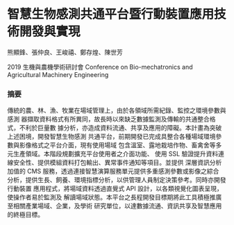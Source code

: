# 智慧生物感測共通平台暨行動裝置應用技術開發與實現
熊顯鋒、張仲良、王峻禧、鄭存煌、陳世芳

2019 生機與農機學術研討會 Conference on Bio-mechatronics and Agricultural Machinery Engineering

### 摘要
傳統的農、林、漁、牧業在場域管理上，由於各領域所需紀錄、監控之環境參數與感測 器擷取資料格式有所異同，故長時以來缺乏數據監測及傳輸的共通整合格式，不利於巨量數 據分析，亦造成資料流通、共享及應用的障礙。本計畫為突破上述困境，開發智慧生物感測 共通平台，前期開發已完成具整合各種場域環境參數與影像格式之平台介面，現有使用場域 包含溫室、露地栽培作物、畜禽舍等多元生產領域。本階段規劃擴充平台使用者之介面功能、 使用 SSL 驗證提升資料連線安全性、提供模組資料打包輸出、異常事件通知等項目。並提供 深層資訊分析加值的 CMS 服務，透過連接智慧演算服務單元提供多重感測參數或影像之綜合 分析，提供生長、飼養、環境指標分析，以供管理人員制定決策參考。同時亦開發行動裝置 應用程式，將場域資料透過直覺式 API 設計，以各類視覺化圖表呈現，使操作者易於監測及 解讀場域狀態。本平台之長程開發目標期將此工具積極推廣至相關產業場域、企業，及學術 研究單位，以達數據流通、資訊共享及智慧應用的終極目標。
